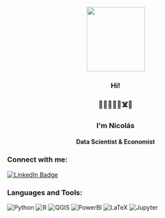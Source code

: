 
<p align="center">
  <img width="135" height="150" src="https://media.giphy.com/media/l0MYR7ATNClP1GjcI/giphy.gif">
</p>

  
<h3 align="center"> Hi!
<h3 align="center"> 🐙🐉🌳👹🦝☠️🍄  
<h3 align="center"> I'm Nicolás</h1>
<h4 align="center">Data Scientist & Economist</h3>

<h3 align="left">Connect with me:</h3>
<p align="left">
</p>

[![LinkedIn Badge](https://img.shields.io/badge/LinkedIn-0077B5?style=for-the-badge&logo=linkedin&logoColor=white)](https://www.linkedin.com/in/nnssvv/)

<h3 align="left">Languages and Tools:</h3>

![Python](https://img.shields.io/badge/Python-FFD43B?style=for-the-badge&logo=python&logoColor=blue) ![R](https://img.shields.io/badge/R-276DC3?style=for-the-badge&logo=r&logoColor=white) ![QGIS](https://img.shields.io/badge/qgis-3.28_firenze-93b023?&style=for-the-badge&logo=qgis&logoColor=white) ![PowerBI](https://img.shields.io/badge/PowerBI-F2C811?style=for-the-badge&logo=Power%20BI&logoColor=white) ![LaTeX](https://img.shields.io/badge/latex-%23008080.svg?style=for-the-badge&logo=latex&logoColor=white) ![Jupyter](https://img.shields.io/badge/Jupyter-F37626.svg?&style=for-the-badge&logo=Jupyter&logoColor=white) 

